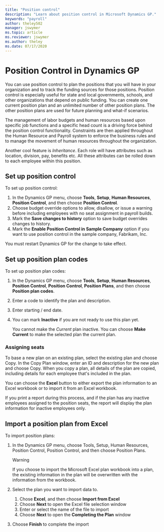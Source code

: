 ```yaml
---
title: "Position control"
description: "Learn about position control in Microsoft Dynamics GP."
keywords: "payroll"
author: theley502
manager: jswymer
ms.topic: article
ms.reviewer: jswymer
ms.author: theley
ms.date: 07/17/2020
---
```

# Position Control in Dynamics GP

You can use position control to plan the positions that you will have in your organization and to track the funding sources for those positions. Position control is especially useful for state and local governments, schools, and other organizations that depend on public funding. You can create one current position plan and an unlimited number of other position plans. The other position plans are used for future planning and what-if scenarios.  

The management of labor budgets and human resources based upon specific job functions and a specific head count is a driving force behind the position control functionality. Constraints are then applied throughout the Human Resource and Payroll system to enforce the business rules and to manage the movement of human resources throughout the organization.  

Another cool feature is *Inheritance*. Each role will have attributes such as location, division, pay, benefits etc. All these attributes can be rolled down to each employee within this position.  

## Set up position control

To set up position control:

1. In the Dynamics GP menu, choose **Tools**, **Setup**, **Human Resources**, **Position Control**, and then choose **Position Control**.
2. Choose budget override options to allow, disallow, or issue a warning before including employees with no seat assignment in payroll builds.
3. Mark the **Save changes to history** option to save budget overrides changes to history.
4. Mark the **Enable Position Control in Sample Company** option if you want to use position control in the sample company, Fabrikam, Inc.  

You must restart Dynamics GP for the change to take effect.

## Set up position plan codes

To set up position plan codes:

1. In the Dynamics GP menu, choose **Tools**, **Setup**, **Human Resources**, **Position Control**, **Position Control**, **Position Plans**, and then choose **Position plan codes**.
2. Enter a code to identify the plan and description.
3. Enter starting / end date.
4. You can mark **Inactive** if you are not ready to use this plan yet.

    You cannot make the *Current* plan inactive.
    You can choose **Make Current** to make the selected plan the current plan.  

### Assigning seats

To base a new plan on an existing plan, select the existing plan and choose Copy. In the Copy Plan window, enter an ID and description for the new plan and choose Copy. When you copy a plan, all details of the plan are copied, including details for each employee that's included in the plan.

You can choose the **Excel** button to either export the plan information to an Excel workbook or to import it from an Excel workbook.  

If you print a report during this process, and if the plan has any inactive employees assigned to the position seats, the report will display the plan information for inactive employees only.  

## Import a position plan from Excel

To import position plans:

1. In the Dynamics GP menu, choose Tools, Setup, Human Resources, Position Control, Position Control, and then choose Position Plans.  

    > [!WARNING]
    > If you choose to import the Microsoft Excel plan workbook into a plan, the existing information in the plan will be overwritten with the information from the workbook.
2. Select the plan you want to import data to.

    1. Chose **Excel**, and then choose **Import from Excel**  
    2. Choose **Next** to open the Excel file selection window
    3. Enter or select the name of the file to import
    4. Choose **Next** to open the **Completing the Plan** window
3. Choose **Finish** to complete the import

<!--Position code for a position plan
Microsoft Dynamics GP menu > Tools > Setup > Human Resources > Organization > Position

Warning: If you choose to import the Microsoft Excel plan workbook into a plan, the existing information in the plan will be overwritten with the information from the workbook.

Select the plan you want to import data to.
Chose Excel > select 'import from Excel' 
Choose Next to open Excel file selection window
Enter or select the name of the file to import
Choose Next to open the Completing the Plan window
Choose Finish to complete the import
-->
